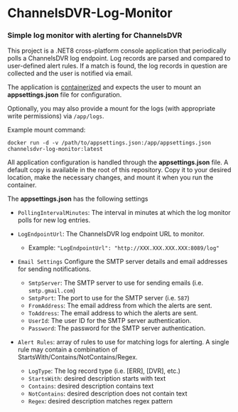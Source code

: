 # ChannelsDVR-Log-Monitor

### Simple log monitor with alerting for ChannelsDVR

This project is a .NET8 cross-platform console application that periodically polls
a ChannelsDVR log endpoint.  Log records are parsed and compared to user-defined
alert rules.  If a match is found, the log records in question are collected and 
the user is notified via email.

The application is [containerized](https://hub.docker.com/r/kman0/channelsdvr-log-monitor) and expects the user to mount an **appsettings.json** file
for configuration.

Optionally, you may also provide a mount for the logs (with appropriate write permissions) 
via `/app/logs`.

Example mount command:

`docker run -d -v /path/to/appsettings.json:/app/appsettings.json channelsdvr-log-monitor:latest`

All application configuration is handled through the **appsettings.json** file.
A default copy is available in the root of this repository.  Copy it to your desired
location, make the necessary changes, and mount it when you run the container. 


The **appsettings.json** has the following settings

- `PollingIntervalMinutes`: The interval in minutes at which the log monitor polls for new log entries.

- `LogEndpointUrl`: The ChannelsDVR log endpoint URL to monitor.
  - Example: `"LogEndpointUrl": "http://XXX.XXX.XXX.XXX:8089/log"`

- `Email Settings`
Configure the SMTP server details and email addresses for sending notifications.
  - `SmtpServer`: The SMTP server to use for sending emails (i.e. `smtp.gmail.com`)
  - `SmtpPort`: The port to use for the SMTP server (i.e. `587`)
  - `FromAddress`: The email address from which the alerts are sent.
  - `ToAddress`: The email address to which the alerts are sent.
  - `UserId`: The user ID for the SMTP server authentication.
  - `Password`: The password for the SMTP server authentication.

- `Alert Rules`: array of rules to use for matching logs for alerting.  A single rule
  may contain a combination of StartsWith/Contains/NotContains/Regex.
  - `LogType`: The log record type (i.e. [ERR], [DVR], etc.)
  - `StartsWith`: desired description starts with text
  - `Contains`: desired description contains text
  - `NotContains`: desired description does not contain text
  - `Regex`: desired description matches regex pattern
